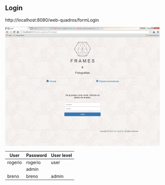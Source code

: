 ## Login

http://localhost:8080/web-quadros/formLogin

![](https://github.com/RogerioHorauti/web-quadros/blob/master/img/form-login.png)

User | Password | User level
------------|------------|------------
rogerio | rogerio | user
 | | admin
 breno | breno | admin
